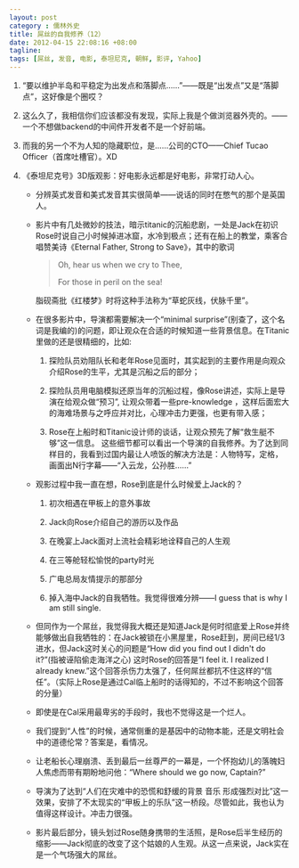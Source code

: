 ```yaml
---
layout: post
category : 儒林外史
title: 屌丝的自我修养（12）
date: 2012-04-15 22:08:16 +08:00
tagline:
tags: [屌丝, 发音, 电影, 泰坦尼克, 朝鲜, 影评, Yahoo]
---
```


1. “要以维护半岛和平稳定为出发点和落脚点……”——既是“出发点”又是“落脚点”，这好像是个圈哎？

2. 这么久了，我相信你们应该都没有发现，实际上我是个做浏览器外壳的。——一个不想做backend的中间件开发者不是一个好前端。

3. 而我的另一个不为人知的隐藏职位，是……公司的CTO——Chief Tucao Officer（首席吐槽官）。XD

4. 《泰坦尼克号》3D版观影：好电影永远都是好电影，非常打动人心。

    * 分辨英式发音和美式发音其实很简单——说话的同时在憋气的那个是英国人。

    * 影片中有几处微妙的技法，暗示titanic的沉船悲剧，一处是Jack在初识Rose时说自己小时候掉进冰窟，水冷到极点；还有在船上的教堂，乘客合唱赞美诗《Eternal Father, Strong to Save》，其中的歌词
        > Oh, hear us when we cry to Thee, 
        > 
        > For those in peril on the sea!

        脂砚斋批《红楼梦》时将这种手法称为“草蛇灰线，伏脉千里”。

    * 在很多影片中，导演都需要解决一个“minimal surprise”(别查了，这个名词是我编的)的问题，即让观众在合适的时候知道一些背景信息。在Titanic里做的还是很精细的，比如:

        1. 探险队员劝阻队长和老年Rose见面时，其实起到的主要作用是向观众介绍Rose的生平，尤其是沉船之后的部分；

        2. 探险队员用电脑模拟还原当年的沉船过程，像Rose讲述，实际上是导演在给观众做“预习”, 让观众带着一些pre-knowledge ，这样后面宏大的海难场景与之呼应并对比，心理冲击力更强，也更有带入感；

        3. Rose在上船时和Titanic设计师的谈话，让观众预先了解“救生艇不够”这一信息。 这些细节都可以看出一个导演的自我修养。为了达到同样目的，我看到过国内最让人喷饭的解决方法是：人物特写，定格，画面出N行字幕——“入云龙，公孙胜……”

    * 观影过程中我一直在想，Rose到底是什么时候爱上Jack的？

        1. 初次相遇在甲板上的意外事故

        2. Jack向Rose介绍自己的游历以及作品 

        3. 在晚宴上Jack面对上流社会精彩地诠释自己的人生观

        4. 在三等舱轻松愉悦的party时光

        5. 广电总局友情提示的那部分 

        6. 掉入海中Jack的自我牺牲。我觉得很难分辨——I guess that is why I am still single.

    * 但同作为一个屌丝，我觉得我大概还是知道Jack是何时彻底爱上Rose并终能够做出自我牺牲的：在Jack被锁在小黑屋里，Rose赶到，房间已经1/3进水，但Jack这时关心的问题是“How did you find out I didn't do it?”(指被诬陷偷走海洋之心) 这时Rose的回答是“I feel it. I realized I already knew.”这个回答杀伤力太强了，任何屌丝都抗不住这样的“信任”。（实际上Rose是通过Cal临上船时的话得知的，不过不影响这个回答的分量）

    * 即使是在Cal采用最卑劣的手段时，我也不觉得这是一个烂人。

    * 我们提到“人性”的时候，通常侧重的是基因中的动物本能，还是文明社会中的道德伦常？答案是，看情况。 

    * 让老船长心理崩溃、丢到最后一丝尊严的一幕是，一个怀抱幼儿的落魄妇人焦虑而带有期盼地问他：“Where should we go now, Captain?”

    * 导演为了达到“人们在灾难中的恐慌和舒缓的背景
    音乐
    形成强烈对比”这一效果，安排了不太现实的“甲板上的乐队”这一桥段。尽管如此，我也认为值得这样设计。冲击力很强。

    * 影片最后部分，镜头划过Rose随身携带的生活照，是Rose后半生经历的缩影——Jack彻底的改变了这个姑娘的人生观。从这一点来说，Jack实在是一个气场强大的屌丝。
